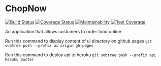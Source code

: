 # ChopNow

[![Build Status](https://travis-ci.org/teenoh/chopnow.svg?branch=develop)](https://travis-ci.org/teenoh/chopnow)
[![Coverage Status](https://coveralls.io/repos/github/teenoh/chopnow/badge.svg?branch=develop)](https://coveralls.io/github/teenoh/chopnow?branch=develop)
[![Maintainability](https://api.codeclimate.com/v1/badges/23434e5694a35e8868a7/maintainability)](https://codeclimate.com/github/teenoh/chopnow/maintainability)
[![Test Coverage](https://api.codeclimate.com/v1/badges/23434e5694a35e8868a7/test_coverage)](https://codeclimate.com/github/teenoh/chopnow/test_coverage)


An application that allows customers to order food online.

Run this command to display content of ui directory on github pages
`git subtree push --prefix ui origin gh-pages`

Run this command to deploy api to heroku
`git subtree push --prefix api heroku master`
